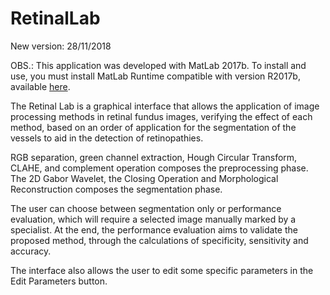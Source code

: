 # RetinalLab
New version: 28/11/2018

OBS.: This application was developed with MatLab 2017b. To install and use, you must install MatLab Runtime compatible with version R2017b, available [here](https://www.mathworks.com/products/compiler/matlab-runtime.html).

The Retinal Lab is a graphical interface that allows the application of image processing methods in retinal fundus images, verifying the effect of each method, based on an order of application for the segmentation of the vessels to aid in the detection of retinopathies.

RGB separation, green channel extraction, Hough Circular Transform, CLAHE, and complement operation composes the preprocessing phase. The 2D Gabor Wavelet, the Closing Operation and Morphological Reconstruction composes the segmentation phase.

The user can choose between segmentation only or performance evaluation, which will require a selected image manually marked by a specialist. At the end, the performance evaluation aims to validate the proposed method, through the calculations of specificity, sensitivity and accuracy.

The interface also allows the user to edit some specific parameters in the Edit Parameters button.


